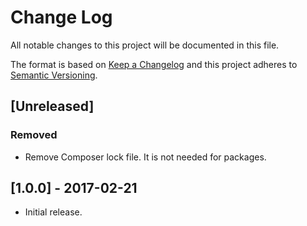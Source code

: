 # Change Log
All notable changes to this project will be documented in this file.

The format is based on [Keep a Changelog](http://keepachangelog.com/)
and this project adheres to [Semantic Versioning](http://semver.org/).

## [Unreleased]
### Removed
- Remove Composer lock file. It is not needed for packages.

## [1.0.0] - 2017-02-21
- Initial release.
